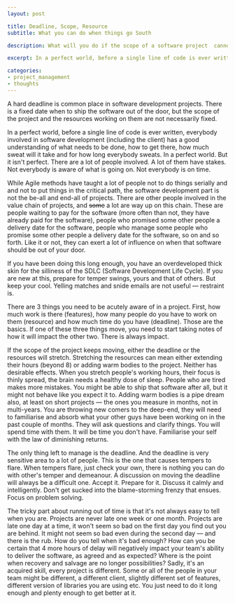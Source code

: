 ```yaml
---
layout: post

title: Deadline, Scope, Resource
subtitle: What you can do when things go South

description: What will you do if the scope of a software project  cannot be pinned down and yet the deadline won't move

excerpt: In a perfect world, before a single line of code is ever written, everybody involved in software development (including the client) has a good understanding of what needs to be done, how to get there, how much sweat will it take and for how long everybody sweats &mdash; in a perfect world.

categories:
- project_management
- thoughts
---
```


A hard deadline is common place in software development projects. There is a fixed date when to ship the software out of the door, but the scope of the project and the resources working on them are not necessarily fixed.

In a perfect world, before a single line of code is ever written, everybody involved in software development (including the client) has a good understanding of what needs to be done, how to get there, how much sweat will it take and for how long everybody sweats. In a perfect world. But it isn't perfect. There are a lot of people involved. A lot of them have stakes. Not everybody is aware of what is going on. Not everybody is on time. 

While Agile methods have taught a lot of people not to do things serially and and not to put things in the critical path, the software development part is not the be-all and end-all of projects. There are other people involved in the value chain of projects, and <span style='text-decoration:line-through'>some</span> a lot are way up on this chain. These are people waiting to pay for the software (more often than not, they have already paid for the software), people who promised some other people a delivery date for the software, people who manage some people who promise some other people a delivery date for the software, so on and so forth. Like it or not, they can exert a lot of influence on when that software should be out of your door. 

If you have been doing this long enough, you have an overdeveloped thick skin for the silliness of the SDLC (Software Development Life Cycle). If you are new at this, prepare for temper swings, yours and that of others. But keep your cool. Yelling matches and snide emails are not useful &mdash; restraint is. 

There are 3 things you need to be acutely aware of in a project. First, how much work is there (features), how many people do you have to work on them (resource) and how much time do you have (deadline). Those are the basics. If one of these three things move, you need to start taking notes of how it will impact the other two. There is always impact. 

If the scope of the project keeps moving, either the deadline or the resources will stretch. Stretching the resources can mean either extending their hours (beyond 8) or adding warm bodies to the project. Neither has desirable effects. When you stretch people's working hours, their focus is thinly spread, the brain needs a healthy dose of sleep. People who are tired makes more mistakes. You might be able to ship that software after all, but it might not behave like you expect it to. Adding warm bodies is  a pipe dream also, at least on short projects &mdash; the ones you measure in months, not in multi-years. You are throwing new comers to the deep-end, they will need to familiarise and absorb what your other guys have been working on in the past couple of months. They will ask questions and clarify things. You will spend time with them. It will be time you don't have. Familiarise your self with the law of diminishing returns.

The only thing left to manage is the deadline. And the deadline is very sensitive area to a lot of people. This is the one that causes tempers to flare. When tempers flare, just check your own, there is nothing you can do with other's temper and demeanour. A discussion on moving the deadline will always be a difficult one. Accept it. Prepare for it. Discuss it calmly and intelligently. Don't get sucked into the blame-storming frenzy that ensues. Focus on problem solving.

The tricky part about running out of time is that it's not always easy to tell when you are. Projects are never late one week or one month. Projects are late one day at a time, it won't seem so bad on the first day you find out you are behind. It might not seem so bad even during the second day &mdash; and there is the rub. How do you tell when it's bad enough? How can you be certain that 4 more hours of delay will negatively impact your team's ability to deliver the software, as agreed and as expected? Where is the point when recovery and salvage are no longer possibilities? Sadly, it's an acquired skill, every project is different. Some or all of the people in your team might be different, a different client, slightly different set of features, different version of libraries you are using  etc. You just need to do it long enough and plenty enough to get better at it.

	